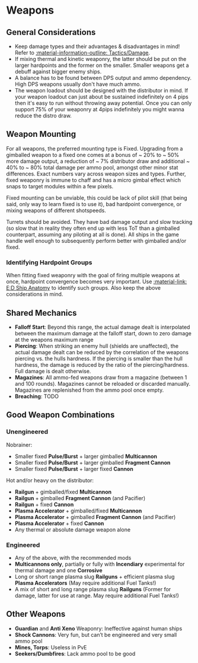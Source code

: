 # Weapons

<!-- - [:material-information-outline: Lasers](./weapons/lasers.md)
{: .hide-bullets }
- [:material-information-outline: Multicannon](./weapons/multicannon.md)
{: .hide-bullets }
- [:material-information-outline: Railgun](./weapons/railgun.md)
{: .hide-bullets }
- [:material-information-outline: Cannon](./weapons/cannon.md)
{: .hide-bullets }
- [:material-information-outline: Fragment Cannon](./weapons/fragmentcannon.md)
{: .hide-bullets }
- [:material-information-outline: Plasma Accelerator](./weapons/plasmaaccelerator.md)
{: .hide-bullets }
- [:material-information-outline: Other](#other-weapons)
{: .hide-bullets } -->

## General Considerations

- Keep damage types and their advantages & disadvantages in mind! Refer to [:material-information-outline: Tactics/Damage](../../tactics/damage.md).
- If mixing thermal and kinetic weaponry, the latter should be put on the larger hardpoints and the former on the smaller. Smaller weapons get a debuff against bigger enemy ships.
- A balance has to be found between DPS output and ammo dependency. High DPS weapons usually don't have much ammo.
- The weapon loadout should be designed with the distributor in mind. If your weapon loadout can just about be sustained indefinitely on 4 pips then it's easy to run without throwing away potential. Once you can only support 75% of your weaponry at 4pips indefinitely you might wanna reduce the distro draw.

## Weapon Mounting 

For all weapons, the preferred mounting type is Fixed. Upgrading from a gimballed weapon to a fixed one comes at a bonus of ~ 20% to ~ 50% more damage output, a reduction of ~ 7% distributor draw and additional ~ 40% to ~ 80% total damage per ammo pool, amongst other minor stat differences. Exact numbers vary across weapon sizes and types. Further, fixed weaponry is immune to chaff and has a micro gimbal effect which snaps to target modules within a few pixels.

Fixed mounting can be unviable, this could be lack of pilot skill (that being said, only way to learn fixed is to use it), bad hardpoint convergence, or mixing weapons of different shotspeeds.

Turrets should be avoided. They have bad damage output and slow tracking (so slow that in reality they often end up with less ToT than a gimballed counterpart, assuming any piloting at all is done). All ships in the game handle well enough to subsequently perform better with gimballed and/or fixed.

### Identifying Hardpoint Groups

When fitting fixed weaponry with the goal of firing multiple weapons at once, hardpoint convergence becomes very important. Use [:material-link: E:D Ship Anatomy](https://siriuscorp.cc/edsa/) to identify such groups. Also keep the above considerations in mind.

## Shared Mechanics

- **Falloff Start**: Beyond this range, the actual damage dealt is interpolated between the maximum damage at the falloff start, down to zero damage at the weapons maximum range
- **Piercing**: When striking an enemy hull (shields are unaffected), the actual damage dealt can be reduced by the correlation of the weapons piercing vs. the hulls hardness. If the piercing is smaller than the hull hardness, the damage is reduced by the ratio of the piercing/hardness. Full damage is dealt otherwise.
- **Magazines**: All ammo-fed weapons draw from a magazine (between 1 and 100 rounds). Magazines cannot be reloaded or discarded manually. Magazines are replenished from the ammo pool once empty.
- **Breaching**: TODO

## Good Weapon Combinations
### Unengineered

Nobrainer:

- Smaller fixed **Pulse/Burst** + larger gimballed **Multicannon**
- Smaller fixed **Pulse/Burst** + larger gimballed **Fragment Cannon**
- Smaller fixed **Pulse/Burst** + larger fixed **Cannon**

Hot and/or heavy on the distributor:

- **Railgun** + gimballed/fixed **Multicannon**
- **Railgun** + gimballed **Fragment Cannon** (and Pacifier)
- **Railgun** + fixed **Cannon**
- **Plasma Accelerator** + gimballed/fixed **Multicannon**
- **Plasma Accelerator** + gimballed **Fragment Cannon** (and Pacifier)
- **Plasma Accelerator** + fixed **Cannon**
- Any thermal or absolute damage weapon alone

### Engineered

- Any of the above, with the recommended mods
- **Multicannons only**, partially or fully with **Incendiary** experimental for thermal damage and one **Corrosive**
- Long or short range plasma slug **Railguns** + efficient plasma slug **Plasma Accelerators** (May require additional Fuel Tanks!)
- A mix of short and long range plasma slug **Railguns** (Former for damage, latter for use at range. May require additional Fuel Tanks!)

## Other Weapons

- **Guardian** and **Anti Xeno** Weaponry: Ineffective against human ships
- **Shock Cannons**: Very fun, but can’t be engineered and very small ammo pool
- **Mines, Torps**: Useless in PvE
- **Seekers/Dumbfires**: Lack ammo pool to be good
